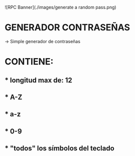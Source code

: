 ![RPC Banner](./images/generate a random pass.png)

# GENERADOR CONTRASEÑAS
-> Simple generador de contraseñas

# CONTIENE:
<h2> * longitud max de: 12  </h2> 
<h2> * A-Z  </h2>
<h2> * a-z  </h2>
<h2> * 0-9  </h2>
<h2> * "todos" los símbolos del teclado </h2>

